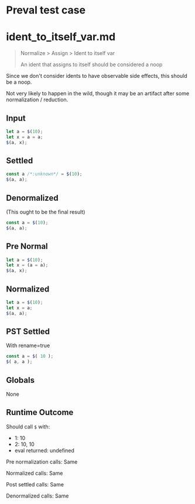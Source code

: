 # Preval test case

# ident_to_itself_var.md

> Normalize > Assign > Ident to itself var
>
> An ident that assigns to itself should be considered a noop

Since we don't consider idents to have observable side effects, this should be a noop.

Not very likely to happen in the wild, though it may be an artifact after some normalization / reduction.

## Input

`````js filename=intro
let a = $(10);
let x = a = a;
$(a, x);
`````

## Settled


`````js filename=intro
const a /*:unknown*/ = $(10);
$(a, a);
`````

## Denormalized
(This ought to be the final result)

`````js filename=intro
const a = $(10);
$(a, a);
`````

## Pre Normal


`````js filename=intro
let a = $(10);
let x = (a = a);
$(a, x);
`````

## Normalized


`````js filename=intro
let a = $(10);
let x = a;
$(a, a);
`````

## PST Settled
With rename=true

`````js filename=intro
const a = $( 10 );
$( a, a );
`````

## Globals

None

## Runtime Outcome

Should call `$` with:
 - 1: 10
 - 2: 10, 10
 - eval returned: undefined

Pre normalization calls: Same

Normalized calls: Same

Post settled calls: Same

Denormalized calls: Same
